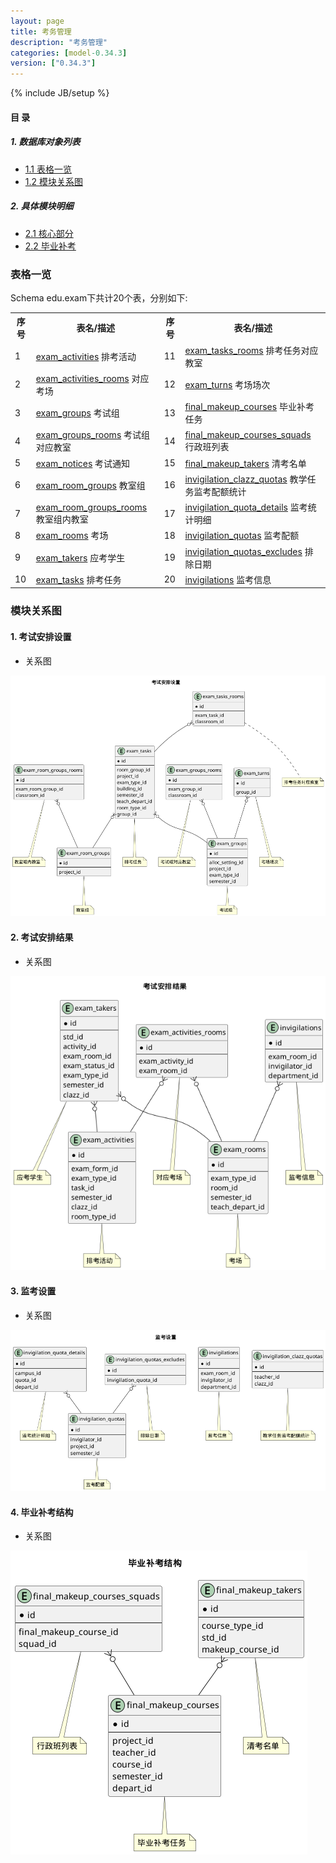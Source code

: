 ```yaml
---
layout: page
title: 考务管理 
description: "考务管理"
categories: [model-0.34.3]
version: ["0.34.3"]
---
```

{% include JB/setup %}

#### 目 录

##### 1. 数据库对象列表
  * [1.1 表格一览](index.html#表格一览)
  * [1.2 模块关系图](index.html#模块关系图)

##### 2. 具体模块明细
* [2.1 核心部分](/model/edu/exam/core.html)
* [2.2 毕业补考](/model/edu/exam/makeup.html)

### 表格一览
Schema edu.exam下共计20个表，分别如下:

<table class="table table-bordered table-striped table-condensed">
  <tr>
    <th class="info_header text-center">序号</th>
    <th class="info_header">表名/描述</th>
    <th class="info_header text-center">序号</th>
    <th class="info_header">表名/描述</th>
  </tr>
  <tr>
    <td>1</td>
    <td><a href="/model/edu/exam/core.html#表格-exam_activities-排考活动">exam_activities</a> 排考活动</td>
    <td>11</td>
    <td><a href="/model/edu/exam/core.html#表格-exam_tasks_rooms-排考任务对应教室">exam_tasks_rooms</a> 排考任务对应教室</td>
  </tr>
  <tr>
    <td>2</td>
    <td><a href="/model/edu/exam/core.html#表格-exam_activities_rooms-对应考场">exam_activities_rooms</a> 对应考场</td>
    <td>12</td>
    <td><a href="/model/edu/exam/core.html#表格-exam_turns-考场场次">exam_turns</a> 考场场次</td>
  </tr>
  <tr>
    <td>3</td>
    <td><a href="/model/edu/exam/core.html#表格-exam_groups-考试组">exam_groups</a> 考试组</td>
    <td>13</td>
    <td><a href="/model/edu/exam/makeup.html#表格-final_makeup_courses-毕业补考任务">final_makeup_courses</a> 毕业补考任务</td>
  </tr>
  <tr>
    <td>4</td>
    <td><a href="/model/edu/exam/core.html#表格-exam_groups_rooms-考试组对应教室">exam_groups_rooms</a> 考试组对应教室</td>
    <td>14</td>
    <td><a href="/model/edu/exam/makeup.html#表格-final_makeup_courses_squads-行政班列表">final_makeup_courses_squads</a> 行政班列表</td>
  </tr>
  <tr>
    <td>5</td>
    <td><a href="/model/edu/exam/core.html#表格-exam_notices-考试通知">exam_notices</a> 考试通知</td>
    <td>15</td>
    <td><a href="/model/edu/exam/makeup.html#表格-final_makeup_takers-清考名单">final_makeup_takers</a> 清考名单</td>
  </tr>
  <tr>
    <td>6</td>
    <td><a href="/model/edu/exam/core.html#表格-exam_room_groups-教室组">exam_room_groups</a> 教室组</td>
    <td>16</td>
    <td><a href="/model/edu/exam/core.html#表格-invigilation_clazz_quotas-教学任务监考配额统计">invigilation_clazz_quotas</a> 教学任务监考配额统计</td>
  </tr>
  <tr>
    <td>7</td>
    <td><a href="/model/edu/exam/core.html#表格-exam_room_groups_rooms-教室组内教室">exam_room_groups_rooms</a> 教室组内教室</td>
    <td>17</td>
    <td><a href="/model/edu/exam/core.html#表格-invigilation_quota_details-监考统计明细">invigilation_quota_details</a> 监考统计明细</td>
  </tr>
  <tr>
    <td>8</td>
    <td><a href="/model/edu/exam/core.html#表格-exam_rooms-考场">exam_rooms</a> 考场</td>
    <td>18</td>
    <td><a href="/model/edu/exam/core.html#表格-invigilation_quotas-监考配额">invigilation_quotas</a> 监考配额</td>
  </tr>
  <tr>
    <td>9</td>
    <td><a href="/model/edu/exam/core.html#表格-exam_takers-应考学生">exam_takers</a> 应考学生</td>
    <td>19</td>
    <td><a href="/model/edu/exam/core.html#表格-invigilation_quotas_excludes-排除日期">invigilation_quotas_excludes</a> 排除日期</td>
  </tr>
  <tr>
    <td>10</td>
    <td><a href="/model/edu/exam/core.html#表格-exam_tasks-排考任务">exam_tasks</a> 排考任务</td>
    <td>20</td>
    <td><a href="/model/edu/exam/core.html#表格-invigilations-监考信息">invigilations</a> 监考信息</td>
  </tr>
</table>

### 模块关系图


#### 1. 考试安排设置
  * 关系图

![考试安排设置](images/task.png)


#### 2. 考试安排结果
  * 关系图

![考试安排结果](images/activity.png)


#### 3. 监考设置
  * 关系图

![监考设置](images/invigilation.png)


#### 4. 毕业补考结构
  * 关系图

![毕业补考结构](images/makeup.png)


